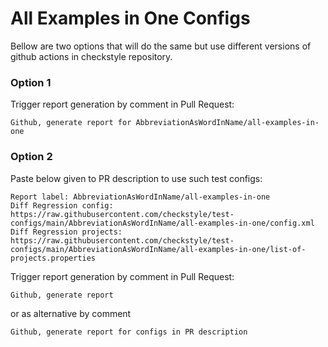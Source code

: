 # All Examples in One Configs

Bellow are two options that will do the same but use different versions
of github actions in checkstyle repository.


### Option 1
Trigger report generation by comment in Pull Request:
```
Github, generate report for AbbreviationAsWordInName/all-examples-in-one
```

### Option 2

Paste below given to PR description to use such test configs:
```
Report label: AbbreviationAsWordInName/all-examples-in-one
Diff Regression config: https://raw.githubusercontent.com/checkstyle/test-configs/main/AbbreviationAsWordInName/all-examples-in-one/config.xml
Diff Regression projects: https://raw.githubusercontent.com/checkstyle/test-configs/main/AbbreviationAsWordInName/all-examples-in-one/list-of-projects.properties
```

Trigger report generation by comment in Pull Request:
```
Github, generate report
```
or as alternative by comment
```
Github, generate report for configs in PR description
```

